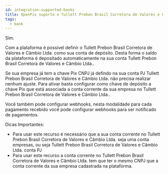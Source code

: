 ```yaml
---
id: integration-supported-banks
title: OpenPix suporta o Tullett Prebon Brasil Corretora de Valores e Câmbio Ltda. ?
tags:
  - bank
---
```


Sim.

Com a plataforma é possível definir o Tullett Prebon Brasil Corretora de Valores e Câmbio Ltda. como sua conta de depósito. Desta forma o saldo da plataforma é depositado automaticamente na sua conta Tullett Prebon Brasil Corretora de Valores e Câmbio Ltda..

Se sua empresa já tem a chave Pix CNPJ já defindo na sua conta PJ Tullett Prebon Brasil Corretora de Valores e Câmbio Ltda. não precisa realizar nenhum ajuste. Para ativar basta configurar como chave de depósito a chave Pix que está associada a conta corrente da sua empresa no Tullett Prebon Brasil Corretora de Valores e Câmbio Ltda..

Você também pode configurar webhooks, nesta modalidade para cada pagamento recebido você pode configurar webhooks para ser notificado de pagamentos.

Dicas Importantes:

- Para usar este recurso é necessário que a sua conta corrente no Tullett Prebon Brasil Corretora de Valores e Câmbio Ltda. seja uma conta empresas, ou seja Tullett Prebon Brasil Corretora de Valores e Câmbio Ltda. conta PJ
- Para usar este recurso a conta corrente no Tullett Prebon Brasil Corretora de Valores e Câmbio Ltda. tem que ter o mesmo CNPJ que a conta corrente da sua empresa cadastrada na plataforma.
